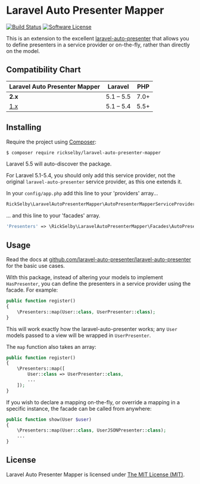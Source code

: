 Laravel Auto Presenter Mapper
=============================

[![Build Status](https://img.shields.io/travis/rickselby/laravel-auto-presenter-mapper/master.svg?style=flat-square)](https://travis-ci.org/rickselby/laravel-auto-presenter-mapper)
[![Software License](https://img.shields.io/badge/license-MIT-brightgreen.svg?style=flat-square)](LICENSE)

This is an extension to the excellent [laravel-auto-presenter](https://github.com/laravel-auto-presenter/laravel-auto-presenter)
that allows you to define presenters in a service provider or on-the-fly, rather than directly on the model.

## Compatibility Chart

| Laravel Auto Presenter Mapper                                              | Laravel   | PHP  |
|----------------------------------------------------------------------------|-----------|------|
| **2.x**                                                                    | 5.1 – 5.5 | 7.0+ |
| [1.x](https://github.com/rickselby/laravel-auto-presenter-mapper/tree/1.x) | 5.1 – 5.4 | 5.5+ |

## Installing

Require the project using [Composer](https://getcomposer.org):

```bash
$ composer require rickselby/laravel-auto-presenter-mapper
```

Laravel 5.5 will auto-discover the package.

For Laravel 5.1-5.4, you should only add this service provider, not the original `laravel-auto-presenter` service provider, as this one
extends it.

In your `config/app.php` add this line to your 'providers' array...

```php
RickSelby\LaravelAutoPresenterMapper\AutoPresenterMapperServiceProvider::class,
```

... and this line to your 'facades' array.

```php
'Presenters' => \RickSelby\LaravelAutoPresenterMapper\Facades\AutoPresenterMapperFacade::class,
```

## Usage

Read the docs at [github.com/laravel-auto-presenter/laravel-auto-presenter](https://github.com/laravel-auto-presenter/laravel-auto-presenter) for the basic use cases.

With this package, instead of altering your models to implement `HasPresenter`, you can define the presenters in a service
 provider using the facade. For example:

```php
public function register()
{
    \Presenters::map(User::class, UserPresenter::class);
}
```

This will work exactly how the laravel-auto-presenter works; any `User` models passed to a view will be wrapped in `UserPresenter`.

The `map` function also takes an array:

```php
public function register()
{
    \Presenters::map([
        User::class => UserPresenter::class,
        ...
    ]);
}
```

If you wish to declare a mapping on-the-fly, or override a mapping in a specific instance,
the facade can be called from anywhere:

```php
public function show(User $user)
{
    \Presenters::map(User::class, UserJSONPresenter::class);
    ...
}
```

## License

Laravel Auto Presenter Mapper is licensed under [The MIT License (MIT)](LICENSE).
